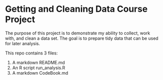 Getting and Cleaning Data Course Project
========================================

The purpose of this project is to demonstrate my ability to collect, work with, and clean a data set. The goal is
to prepare tidy data that can be used for later analysis.

This repo contains 3 files:
1. A markdown README.md
2. An R script run_analysis.R
3. A markdown CodeBook.md

